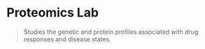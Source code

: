 # Proteomics Lab

> Studies the genetic and protein profiles associated with drug responses and disease states.
>